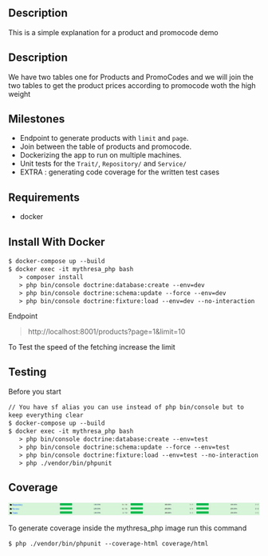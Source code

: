 ## Description
This is a simple explanation for a product and promocode demo

## Description
We have two tables one for Products and PromoCodes and we will join the two tables to get the product prices according to promocode woth the high weight

## Milestones
- Endpoint to generate products with `limit` and `page`.
- Join between the table of products and promocode.
- Dockerizing the app to run on multiple machines.
- Unit tests for the `Trait/`, `Repository/` and `Service/`
- EXTRA : generating code coverage for the written test cases

## Requirements
- docker

## Install With Docker
```shell script
$ docker-compose up --build
$ docker exec -it mythresa_php bash
   > composer install
   > php bin/console doctrine:database:create --env=dev
   > php bin/console doctrine:schema:update --force --env=dev
   > php bin/console doctrine:fixture:load --env=dev --no-interaction
```

Endpoint

> http://localhost:8001/products?page=1&limit=10

To Test the speed of the fetching increase the limit  


## Testing
Before you start
```shell script
// You have sf alias you can use instead of php bin/console but to keep everything clear
$ docker-compose up --build
$ docker exec -it mythresa_php bash
   > php bin/console doctrine:database:create --env=test
   > php bin/console doctrine:schema:update --force --env=test
   > php bin/console doctrine:fixture:load --env=test --no-interaction
   > php ./vendor/bin/phpunit
```

## Coverage
<p align="center">
    <img src="https://github.com/aa-ahmed-aa/ProductWithPromoCode/blob/master/symfony/1.png" alt="Coverage is awesome"/>
</p>

To generate coverage inside the mythresa_php image run this command
```shell script
$ php ./vendor/bin/phpunit --coverage-html coverage/html
```
